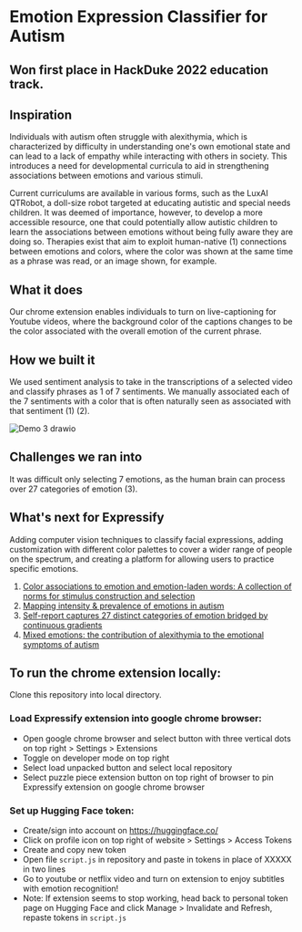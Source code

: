 # Emotion Expression Classifier for Autism 

## Won first place in HackDuke 2022 education track.

## Inspiration
Individuals with autism often struggle with alexithymia, which is characterized by difficulty in understanding one's own emotional state and can lead to a lack of empathy while interacting with others in society. This introduces a need for developmental curricula to aid in strengthening associations between emotions and various stimuli.

Current curriculums are available in various forms, such as the LuxAI QTRobot, a doll-size robot targeted at educating autistic and special needs children. It was deemed of importance, however, to develop a more accessible resource, one that could potentially allow autistic children to learn the associations between emotions without being fully aware they are doing so. Therapies exist that aim to exploit human-native (1) connections between emotions and colors, where the color was shown at the same time as a phrase was read, or an image shown, for example.

## What it does
Our chrome extension enables individuals to turn on live-captioning for Youtube videos, where the background color of the captions changes to be the color associated with the overall emotion of the current phrase.

## How we built it
We used sentiment analysis to take in the transcriptions of a selected video and classify phrases as 1 of 7 sentiments. We manually associated each of the 7 sentiments with a color that is often naturally seen as associated with that sentiment (1) (2).

![Demo 3 drawio](https://user-images.githubusercontent.com/70456530/200072590-ca49a744-6b2c-497a-b834-f07a1c0a9e68.png)

## Challenges we ran into
It was difficult only selecting 7 emotions, as the human brain can process over 27 categories of emotion (3).

## What's next for Expressify
Adding computer vision techniques to classify facial expressions, adding customization with different color palettes to cover a wider range of people on the spectrum, and creating a platform for allowing users to practice specific emotions.

1) [Color associations to emotion and emotion-laden words: A collection of norms for stimulus construction and selection](https://doi.org/10.3758/s13428-015-0598-8)
2) [Mapping intensity & prevalence of emotions in autism](https://embrace-autism.com/mapping-intensity-and-prevalence-of-emotions/)
3) [Self-report captures 27 distinct categories of emotion bridged by continuous gradients](https://www.pnas.org/doi/10.1073/pnas.1702247114)
4) [Mixed emotions: the contribution of alexithymia to the emotional symptoms of autism](https://rdcu.be/cX7pJ)

## To run the chrome extension locally:
Clone this repository into local directory.<br />
### Load Expressify extension into google chrome browser:
- Open google chrome browser and select button with three vertical dots on top right > Settings > Extensions
- Toggle on developer mode on top right
- Select load unpacked button and select local repository
- Select puzzle piece extension button on top right of browser to pin Expressify extension on google chrome browser<br />
### Set up Hugging Face token:
- Create/sign into account on https://huggingface.co/
- Click on profile icon on top right of website > Settings > Access Tokens
- Create and copy new token
- Open file `script.js` in repository and paste in tokens in place of XXXXX in two lines
- Go to youtube or netflix video and turn on extension to enjoy subtitles with emotion recognition!
- Note: If extension seems to stop working, head back to personal token page on Hugging Face and click Manage > Invalidate and Refresh, repaste tokens in `script.js`
